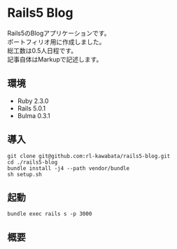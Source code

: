 # Rails5 Blog

Rails5のBlogアプリケーションです。  
ポートフィリオ用に作成しました。  
総工数は0.5人日程です。  
記事自体はMarkupで記述します。

## 環境

- Ruby 2.3.0
- Rails 5.0.1
- Bulma 0.3.1

## 導入

```
git clone git@github.com:rl-kawabata/rails5-blog.git
cd ./rails5-blog
bundle install -j4 --path vendor/bundle
sh setup.sh
```

## 起動

```
bundle exec rails s -p 3000
```

## 概要
